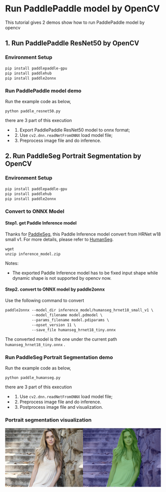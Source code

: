 # Run PaddlePaddle model by OpenCV

This tutorial gives 2 demos show how to run PaddlePaddle model by opencv

## 1. Run PaddlePaddle ResNet50 by OpenCV

### Environment Setup

```shell
pip install paddlepaddle-gpu
pip install paddlehub
pip install paddle2onnx
```

### Run PaddlePaddle model demo

Run the example code as below, 

```shell
python paddle_resnet50.py
```

there are 3 part of this execution

* 1. Export PaddlePaddle ResNet50 model to onnx format; 
* 2. Use `cv2.dnn.readNetFromONNX` load model file; 
* 3. Preprocess image file and do inference.

## 2. Run PaddleSeg Portrait Segmentation by OpenCV

### Environment Setup

```shell
pip install paddlepaddle-gpu
pip install paddlehub
pip install paddle2onnx
```

### Convert to ONNX Model

#### Step1. get Paddle Inference model

Thanks for [PaddleSeg](https://github.com/PaddlePaddle/PaddleSeg), this Paddle Inference model convert from HRNet w18 small v1. For more details, please refer to [HumanSeg](https://github.com/PaddlePaddle/PaddleSeg/blob/release/2.1/contrib/HumanSeg/README.md).

```shell
wget 
unzip inference_model.zip
```

Notes:

* The exported Paddle Inference model has to be fixed input shape while dynamic shape is not supported by opencv now.

#### Step2. convert to ONNX model by paddle2onnx

Use the following command to convert

```
paddle2onnx --model_dir inference_model/humanseg_hrnet18_small_v1 \
            --model_filename model.pdmodel \
            --params_filename model.pdiparams \
            --opset_version 11 \
            --save_file humanseg_hrnet18_tiny.onnx
```

The converted model is the one under the current path `humanseg_hrnet18_tiny.onnx` .

### Run PaddleSeg Portrait Segmentation demo

Run the example code as below, 

```shell
python paddle_humanseg.py
```

there are 3 part of this execution

* 1. Use `cv2.dnn.readNetFromONNX` load model file; 
* 2. Preprocess image file and do inference.
* 3. Postprocess image file and visualization.

### Portrait segmentation visualization

<img src="./data/human_image.jpg" width="50%" height="50%"><img src="./data/result_test_human.png" width="50%" height="50%">
